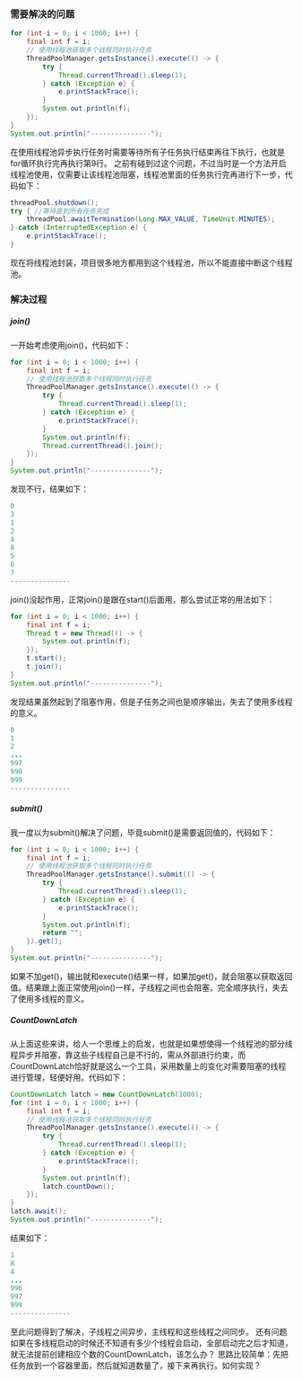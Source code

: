 ### 需要解决的问题
```java
for (int i = 0; i < 1000; i++) {
    final int f = i;
    // 使用线程池获取多个线程同时执行任务
    ThreadPoolManager.getsInstance().execute(() -> {
        try {
            Thread.currentThread().sleep(1);
        } catch (Exception e) {
            e.printStackTrace();
        }
        System.out.println(f);
    });
}
System.out.println("---------------");
```

在使用线程池异步执行任务时需要等待所有子任务执行结束再往下执行，也就是for循环执行完再执行第9行。
之前有碰到过这个问题，不过当时是一个方法开启线程池使用，仅需要让该线程池阻塞，线程池里面的任务执行完再进行下一步，代码如下：
```java
threadPool.shutdown();  
try { //等待直到所有任务完成
    threadPool.awaitTermination(Long.MAX_VALUE, TimeUnit.MINUTES);
} catch (InterruptedException e) {
    e.printStackTrace();
}
```

现在将线程池封装，项目很多地方都用到这个线程池，所以不能直接中断这个线程池。
### 解决过程
##### join()
一开始考虑使用join()，代码如下：
```java
for (int i = 0; i < 1000; i++) {
    final int f = i;
    // 使用线程池获取多个线程同时执行任务
    ThreadPoolManager.getsInstance().execute(() -> {
        try {
            Thread.currentThread().sleep(1);
        } catch (Exception e) {
            e.printStackTrace();
        }
        System.out.println(f);
        Thread.currentThread().join();
    });
}
System.out.println("---------------");
```

发现不行，结果如下：
```java
0
3
1
2
4
8
5
6
7
---------------
```

join()没起作用，正常join()是跟在start()后面用，那么尝试正常的用法如下：
```java
for (int i = 0; i < 1000; i++) {
    final int f = i;
    Thread t = new Thread(() -> {
        System.out.println(f);
    });
    t.start();
    t.join();
}
System.out.println("---------------");
```

发现结果虽然起到了阻塞作用，但是子任务之间也是顺序输出，失去了使用多线程的意义。
```java
0
1
2
...
997
998
999
---------------
```

##### submit()
我一度以为submit()解决了问题，毕竟submit()是需要返回值的，代码如下：
```java
for (int i = 0; i < 1000; i++) {
    final int f = i;
    // 使用线程池获取多个线程同时执行任务
    ThreadPoolManager.getsInstance().submit(() -> {
        try {
            Thread.currentThread().sleep(1);
        } catch (Exception e) {
            e.printStackTrace();
        }
        System.out.println(f);
        return "";
    }).get();
}
System.out.println("---------------");
```

如果不加get()，输出就和execute()结果一样，如果加get()，就会阻塞以获取返回值。结果跟上面正常使用join()一样，子线程之间也会阻塞，完全顺序执行，失去了使用多线程的意义。
##### CountDownLatch
从上面这些来讲，给人一个思维上的启发，也就是如果想使得一个线程池的部分线程异步并阻塞，靠这些子线程自己是不行的，需从外部进行约束，而CountDownLatch恰好就是这么一个工具，采用数量上的变化对需要阻塞的线程进行管理，轻便好用。代码如下：
```java
CountDownLatch latch = new CountDownLatch(1000);
for (int i = 0; i < 1000; i++) {
    final int f = i;
    // 使用线程池获取多个线程同时执行任务
    ThreadPoolManager.getsInstance().execute(() -> {
        try {
            Thread.currentThread().sleep(1);
        } catch (Exception e) {
            e.printStackTrace();
        }
        System.out.println(f);
        latch.countDown();
    });
}
latch.await();
System.out.println("---------------");
```

结果如下：
```java
1
8
4
...
996
997
999
---------------
```

至此问题得到了解决，子线程之间异步，主线程和这些线程之间同步。
还有问题
如果在多线程启动的时候还不知道有多少个线程会启动，全部启动完之后才知道，就无法提前创建相应个数的CountDownLatch，该怎么办？
思路比较简单：先把任务放到一个容器里面，然后就知道数量了，接下来再执行。如何实现？